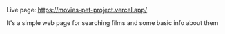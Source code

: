 Live page: https://movies-pet-project.vercel.app/

It's a simple web page for searching films and some basic info about them
